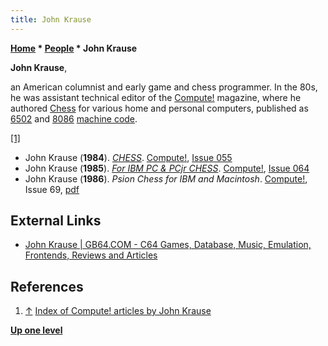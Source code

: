 ```yaml
---
title: John Krause
---
```

**[Home](Home "Home") \* [People](People "People") \* John Krause**


**John Krause**,  

an American columnist and early game and chess programmer. In the 80s, he was assistant technical editor of the [Compute!](Compute! "Compute!") magazine, 
where he authored [Chess](Chess_(John_Krause) "Chess (John Krause)") for various home and personal computers, published as [6502](6502 "6502") and [8086](8086 "8086") [machine code](https://en.wikipedia.org/wiki/Machine_code).






<a id="cite-note-1" href="#cite-ref-1">[1]</a>



* John Krause (**1984**). *[CHESS](https://www.atarimagazines.com/compute/issue55/chess.php)*. [Compute!](Compute! "Compute!"), [Issue 055](https://archive.org/stream/1984-12-compute-magazine/Compute_Issue_055_1984_Dec#page/n89/mode/2up)
* John Krause (**1985**). *[For IBM PC & PCjr CHESS](https://www.atarimagazines.com/compute/issue64/chess.php)*. [Compute!](Compute! "Compute!"), [Issue 064](https://archive.org/stream/1985-09-compute-magazine/Compute_Issue_064_1985_Sep#page/n88/mode/2up)
* John Krause (**1986**). *Psion Chess for IBM and Macintosh*. [Compute!](Compute! "Compute!"), Issue 69, [pdf](https://www.commodore.ca/gallery/magazines/compute/Compute-069-01.pdf)


## External Links


* [John Krause | GB64.COM - C64 Games, Database, Music, Emulation, Frontends, Reviews and Articles](http://www.gb64.com/search.php?a=5&f=3&id=4008&d=18)


## References


1. <a id="cite-ref-1" href="#cite-note-1">↑</a> [Index of Compute! articles by John Krause](https://www.atarimagazines.com/compute/index/index.php?author=John+Krause)

**[Up one level](People "People")**







 

